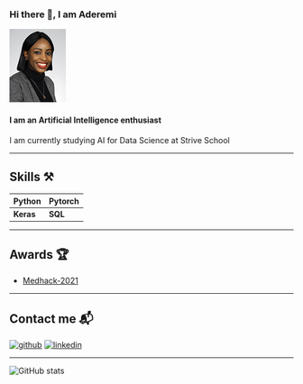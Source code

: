 ### Hi there 👋, I am Aderemi
![Aderemi](https://github.com/AderemiF/AderemiF/blob/main/Aderemi_net_9746.jpg "Aderemi")

#### I am an Artificial Intelligence enthusiast
I am currently studying AI for Data Science at Strive School

---

## Skills ⚒
|Python |Pytorch |
|--- |--- |
|**Keras** |**SQL** |

---

## Awards 🏆
- [Medhack-2021](https://devpost.com/software/red-detector)

---

## Contact me 📬

[<img src='https://cdn.jsdelivr.net/npm/simple-icons@3.0.1/icons/github.svg' alt='github' height='40'>](https://github.com/AderemiF)  [<img src='https://cdn.jsdelivr.net/npm/simple-icons@3.0.1/icons/linkedin.svg' alt='linkedin' height='40'>](https://www.linkedin.com/in/aderemi-fayoyiwa/)  

---

![GitHub stats](https://github-readme-stats.vercel.app/api?username=AderemiF&show_icons=true)  


